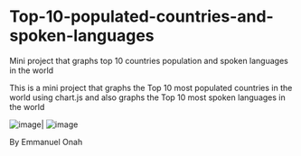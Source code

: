 # Top-10-populated-countries-and-spoken-languages
Mini project that graphs top 10 countries population and spoken languages in the world

This is a mini project that graphs the Top 10 most populated countries in the world using chart.js and also graphs the Top 10 most spoken languages in the world 

![image](https://user-images.githubusercontent.com/104900295/205627529-dc7b503a-9b25-45cf-b36c-99424f679beb.png)|
![image](https://user-images.githubusercontent.com/104900295/205627668-56ec6734-ebd2-486c-8582-22e92bffa67b.png)

By Emmanuel Onah
